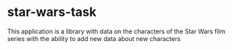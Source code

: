 # star-wars-task
This application is a library with data on the characters of the Star Wars film series with the ability to add new data about new characters
